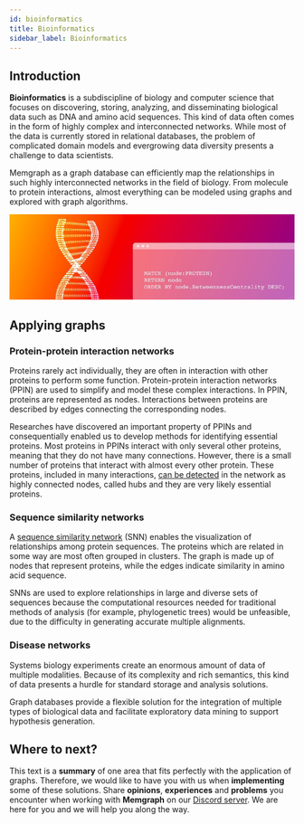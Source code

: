 ```yaml
---
id: bioinformatics
title: Bioinformatics
sidebar_label: Bioinformatics
---
```


## Introduction

**Bioinformatics** is a subdiscipline of biology and computer science that
focuses on discovering, storing, analyzing, and disseminating biological data
such as DNA and amino acid sequences. This kind of data often comes in the form
of highly complex and interconnected networks. While most of the data is
currently stored in relational databases, the problem of complicated domain
models and evergrowing data diversity presents a challenge to data scientists. 

Memgraph as a graph database can efficiently map the relationships in such
highly interconnected networks in the field of biology. From molecule to protein
interactions, almost everything can be modeled using graphs and explored with
graph algorithms.

![memgraph-graph-algorithm-applications-bioinformatics](../data/use-cases/memgraph-graph-algorithm-applications-bioinformatics.png)

## Applying graphs

### Protein-protein interaction networks

Proteins rarely act individually, they are often in interaction with other
proteins to perform some function. Protein-protein interaction networks (PPIN)
are used to simplify and model these complex interactions. In PPIN, proteins are
represented as nodes. Interactions between proteins are described by edges
connecting the corresponding nodes.

Researches have discovered an important property of PPINs and consequentially
enabled us to develop methods for identifying essential proteins. Most proteins
in PPINs interact with only several other proteins, meaning that they do not
have many connections. However, there is a small number of proteins that
interact with almost every other protein. These proteins, included in many
interactions, [can be
detected](https://www.ebi.ac.uk/training/online/courses/network-analysis-of-protein-interaction-data-an-introduction/building-and-analysing-ppins/topological-ppin-analysis/centrality-analysis/)
in the network as highly connected nodes, called hubs and they are very likely
essential proteins.

### Sequence similarity networks

A [sequence similarity
network](http://sfld.rbvi.ucsf.edu/archive/django/web/networks/index.html) (SNN)
enables the visualization of relationships among protein sequences. The proteins
which are related in some way are most often grouped in clusters. The graph is
made up of nodes that represent proteins, while the edges indicate similarity in
amino acid sequence.

SNNs are used to explore relationships in large and diverse sets of sequences
because the computational resources needed for traditional methods of analysis
(for example, phylogenetic trees) would be unfeasible, due to the difficulty in
generating accurate multiple alignments.

### Disease networks

Systems biology experiments create an enormous amount of data of multiple
modalities. Because of its complexity and rich semantics, this kind of data
presents a hurdle for standard storage and analysis solutions.

Graph databases provide a flexible solution for the integration of multiple
types of biological data and facilitate exploratory data mining to support
hypothesis generation.

## Where to next?

This text is a **summary** of one area that fits perfectly with the application
of graphs. Therefore, we would like to have you with us when **implementing**
some of these solutions. Share **opinions**, **experiences** and **problems**
you encounter when working with **Memgraph** on our [Discord
server](https://discord.gg/memgraph). We are here for you and we will help you
along the way.
